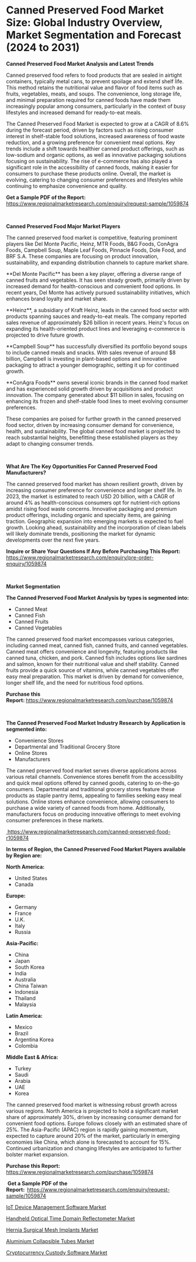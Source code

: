 <p><h1>Canned Preserved Food Market Size: Global Industry Overview, Market Segmentation and Forecast (2024 to 2031)</h1></p><p><strong>Canned Preserved Food Market Analysis and Latest Trends</strong></p>
<p><p>Canned preserved food refers to food products that are sealed in airtight containers, typically metal cans, to prevent spoilage and extend shelf life. This method retains the nutritional value and flavor of food items such as fruits, vegetables, meats, and soups. The convenience, long storage life, and minimal preparation required for canned foods have made them increasingly popular among consumers, particularly in the context of busy lifestyles and increased demand for ready-to-eat meals.</p><p>The Canned Preserved Food Market is expected to grow at a CAGR of 8.6% during the forecast period, driven by factors such as rising consumer interest in shelf-stable food solutions, increased awareness of food waste reduction, and a growing preference for convenient meal options. Key trends include a shift towards healthier canned product offerings, such as low-sodium and organic options, as well as innovative packaging solutions focusing on sustainability. The rise of e-commerce has also played a significant role in the accessibility of canned foods, making it easier for consumers to purchase these products online. Overall, the market is evolving, catering to changing consumer preferences and lifestyles while continuing to emphasize convenience and quality.</p></p>
<p><strong>Get a Sample PDF of the Report:&nbsp;</strong> <a href="https://www.regionalmarketresearch.com/enquiry/request-sample/1059874">https://www.regionalmarketresearch.com/enquiry/request-sample/1059874</a></p>
<p>&nbsp;</p>
<p><strong>Canned Preserved Food Major Market Players</strong></p>
<p><p>The canned preserved food market is competitive, featuring prominent players like Del Monte Pacific, Heinz, MTR Foods, B&G Foods, ConAgra Foods, Campbell Soup, Maple Leaf Foods, Pinnacle Foods, Dole Food, and BRF S.A. These companies are focusing on product innovation, sustainability, and expanding distribution channels to capture market share.</p><p>**Del Monte Pacific** has been a key player, offering a diverse range of canned fruits and vegetables. It has seen steady growth, primarily driven by increased demand for health-conscious and convenient food options. In recent years, Del Monte has actively pursued sustainability initiatives, which enhances brand loyalty and market share.</p><p>**Heinz**, a subsidiary of Kraft Heinz, leads in the canned food sector with products spanning sauces and ready-to-eat meals. The company reported sales revenue of approximately $26 billion in recent years. Heinz's focus on expanding its health-oriented product lines and leveraging e-commerce is projected to drive future growth.</p><p>**Campbell Soup** has successfully diversified its portfolio beyond soups to include canned meals and snacks. With sales revenue of around $8 billion, Campbell is investing in plant-based options and innovative packaging to attract a younger demographic, setting it up for continued growth.</p><p>**ConAgra Foods** owns several iconic brands in the canned food market and has experienced solid growth driven by acquisitions and product innovation. The company generated about $11 billion in sales, focusing on enhancing its frozen and shelf-stable food lines to meet evolving consumer preferences.</p><p>These companies are poised for further growth in the canned preserved food sector, driven by increasing consumer demand for convenience, health, and sustainability. The global canned food market is projected to reach substantial heights, benefitting these established players as they adapt to changing consumer trends.</p></p>
<p>&nbsp;</p>
<p><strong>What Are The Key Opportunities For Canned Preserved Food Manufacturers?</strong></p>
<p><p>The canned preserved food market has shown resilient growth, driven by increasing consumer preference for convenience and longer shelf life. In 2023, the market is estimated to reach USD 20 billion, with a CAGR of around 4% as health-conscious consumers opt for nutrient-rich options amidst rising food waste concerns. Innovative packaging and premium product offerings, including organic and specialty items, are gaining traction. Geographic expansion into emerging markets is expected to fuel growth. Looking ahead, sustainability and the incorporation of clean labels will likely dominate trends, positioning the market for dynamic developments over the next five years.</p></p>
<p><strong>Inquire or Share Your Questions If Any Before Purchasing This Report:</strong> <a href="https://www.regionalmarketresearch.com/enquiry/pre-order-enquiry/1059874">https://www.regionalmarketresearch.com/enquiry/pre-order-enquiry/1059874</a></p>
<p>&nbsp;</p>
<p><strong>Market Segmentation</strong></p>
<p><strong>The Canned Preserved Food Market Analysis by types is segmented into:</strong></p>
<p><ul><li>Canned Meat</li><li>Canned Fish</li><li>Canned Fruits</li><li>Canned Vegetables</li></ul></p>
<p><p>The canned preserved food market encompasses various categories, including canned meat, canned fish, canned fruits, and canned vegetables. Canned meat offers convenience and longevity, featuring products like canned tuna, chicken, and pork. Canned fish includes options like sardines and salmon, known for their nutritional value and shelf stability. Canned fruits provide a quick source of vitamins, while canned vegetables offer easy meal preparation. This market is driven by demand for convenience, longer shelf life, and the need for nutritious food options.</p></p>
<p><strong>Purchase this Report:&nbsp;</strong><a href="https://www.regionalmarketresearch.com/purchase/1059874">https://www.regionalmarketresearch.com/purchase/1059874</a></p>
<p>&nbsp;</p>
<p><strong>The Canned Preserved Food Market Industry Research by Application is segmented into:</strong></p>
<p><ul><li>Convenience Stores</li><li>Departmental and Traditional Grocery Store</li><li>Online Stores</li><li>Manufacturers</li></ul></p>
<p><p>The canned preserved food market serves diverse applications across various retail channels. Convenience stores benefit from the accessibility and quick meal options offered by canned goods, catering to on-the-go consumers. Departmental and traditional grocery stores feature these products as staple pantry items, appealing to families seeking easy meal solutions. Online stores enhance convenience, allowing consumers to purchase a wide variety of canned foods from home. Additionally, manufacturers focus on producing innovative offerings to meet evolving consumer preferences in these markets.</p></p>
<p><a href="https://www.regionalmarketresearch.com/canned-preserved-food-r1059874">&nbsp;https://www.regionalmarketresearch.com/canned-preserved-food-r1059874</a></p>
<p><strong>In terms of Region, the Canned Preserved Food Market Players available by Region are:</strong></p>
<p>
    <p> <strong> North America: </strong>
        <ul>
            <li>United States</li>
            <li>Canada</li>
        </ul>
        </p> 
    <p> <strong> Europe: </strong>
        <ul>
            <li>Germany</li>
            <li>France</li>
            <li>U.K.</li>
            <li>Italy</li>
            <li>Russia</li>
        </ul>
        </p> 
    <p> <strong> Asia-Pacific: </strong>
        <ul>
            <li>China</li>
            <li>Japan</li>
            <li>South Korea</li>
            <li>India</li>
            <li>Australia</li>
            <li>China Taiwan</li>
            <li>Indonesia</li>
            <li>Thailand</li>
            <li>Malaysia</li>
        </ul>
        </p> 
    <p> <strong> Latin America: </strong>
        <ul>
            <li>Mexico</li>
            <li>Brazil</li>
            <li>Argentina Korea</li>
            <li>Colombia</li>
        </ul>
        </p> 
    <p> <strong> Middle East & Africa: </strong>
        <ul>
            <li>Turkey</li>
            <li>Saudi</li>
            <li>Arabia</li>
            <li>UAE</li>
            <li>Korea</li>
        </ul>
    </p>
    </p>
<p><p>The canned preserved food market is witnessing robust growth across various regions. North America is projected to hold a significant market share of approximately 30%, driven by increasing consumer demand for convenient food options. Europe follows closely with an estimated share of 25%. The Asia-Pacific (APAC) region is rapidly gaining momentum, expected to capture around 20% of the market, particularly in emerging economies like China, which alone is forecasted to account for 15%. Continued urbanization and changing lifestyles are anticipated to further bolster market expansion.</p></p>
<p><strong>Purchase this Report: </strong><a href="https://www.regionalmarketresearch.com/purchase/1059874">https://www.regionalmarketresearch.com/purchase/1059874</a></p>
<p>&nbsp;<strong>Get a Sample PDF of the Report:&nbsp;&nbsp;</strong><a href="https://www.regionalmarketresearch.com/enquiry/request-sample/1059874">https://www.regionalmarketresearch.com/enquiry/request-sample/1059874</a></p>
<p><strong></strong></p>
<p><p><a href="https://www.linkedin.com/pulse/iot-device-management-software-market-size-type-cloud-basedon-jss0c">IoT Device Management Software Market</a></p><p><a href="https://medium.com/@harrietshepard55/analyzing-key-drivers-in-the-handheld-optical-time-domain-reflectometer-market-market-trends-and-a6b593d52cd8?postPublishedType=repub">Handheld Optical Time Domain Reflectometer Market</a></p><p><a href="https://issuu.com/reportprime-2/docs/hernia-surgical-mesh-implants-marke_b5de87d0d981b8">Hernia Surgical Mesh Implants Market</a></p><p><a href="https://github.com/MaryNelson695/Market-Research-Report-List-1/blob/main/aluminium-collapsible-tubes-market.md">Aluminium Collapsible Tubes Market</a></p><p><a href="https://www.linkedin.com/pulse/cryptocurrency-custody-software-market-size-type-paasapi-p7r5e?trackingId=eDbG5dzQQYSMr116I3u%2FCA%3D%3D">Cryptocurrency Custody Software Market</a></p></p>